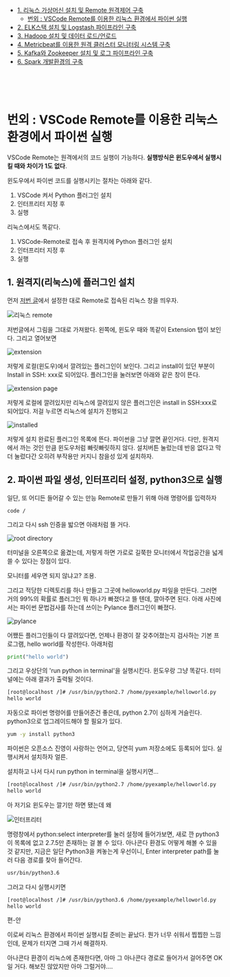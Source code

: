 
 - [1. 리눅스 가상머신 설치 및 Remote 원격제어 구축](1_linux.md)
    - [번외 : VSCode Remote를 이용한 리눅스 환경에서 파이썬 실행](1_1_Pylinux.md)
 - [2. ELK스택 설치 및 Logstash 파이프라인 구축](2_ELK.md)
 - [3. Hadoop 설치 및 데이터 로드/언로드](3_Hadoop.md)
 - [4. Metricbeat를 이용한 원격 클러스터 모니터링 시스템 구축](4_remote.md)
 - [5. Kafka와 Zookeeper 설치 및 로그 파이프라인 구축](5_kafka.md)
 - [6. Spark 개발환경의 구축](6_spark.md)


<br><br><br>
# 번외 : VSCode Remote를 이용한 리눅스 환경에서 파이썬 실행

VSCode Remote는 원격에서의 코드 실행이 가능하다. **실행방식은 윈도우에서 실행시킬 때와 차이가 1도 없다**.

윈도우에서 파이썬 코드를 실행시키는 절차는 아래와 같다.
1. VSCode 켜서 Python 플러그인 설치
2. 인터프리터 지정 후
3. 실행

리눅스에서도 똑같다.
1. VSCode-Remote로 접속 후 원격지에 Python 플러그인 설치
2. 인터프리터 지정 후
3. 실행

## 1. 원격지(리눅스)에 플러그인 설치
먼저 [저번 글](linux.md)에서 설정한 대로 Remote로 접속된 리눅스 창을 띄우자.

![리눅스 remote](res/40_vscode.png)

저번글에서 그림을 그대로 가져왔다. 왼쪽에, 윈도우 때와 똑같이 Extension 탭이 보인다. 그리고 열어보면

![extension](res/41_vscodeext.png)

저렇게 로컬(윈도우)에서 깔려있는 플러그인이 보인다. 그리고 install이 있던 부분이 Install in SSH: xxx로 되어있다. 플러그인을 눌러보면 아래와 같은 창이 뜬다.

![extension page](res/42_vscodext_ins.png)

저렇게 로컬에 깔려있지만 리눅스에 깔려있지 않은 플러그인은 install in SSH:xxx로 되어있다. 저걸 누르면 리눅스에 설치가 진행되고

![installed](res/43_vscodext_inst.png)

저렇게 설치 완료된 플러그인 목록에 뜬다. 파이썬을 그냥 깔면 끝인거다. 다만, 원격지에서 까는 것인 만큼 윈도우처럼 빠릿빠릿하지 않다. 설치버튼 눌렀는데 반응 없다고 막 더 눌렀다간 오히려 부작용만 커지니 참을성 있게 설치하자.

## 2. 파이썬 파일 생성, 인터프리터 설정, python3으로 실행
일단, 또 어디든 들어갈 수 있는 만능 Remote로 만들기 위해 아래 명령어를 입력하자
```
code /
```
그리고 다시 ssh 인증을 밟으면 아래처럼 뜰 거다. 

![root directory](res/44_root.png)

터미널을 오른쪽으로 옮겼는데, 저렇게 하면 가로로 길쭉한 모니터에서 작업공간을 넓게 쓸 수 있다는 장점이 있다.

모니터를 세우면 되지 않냐고? 조용.

그리고 적당한 디렉토리를 하나 만들고 그곳에 helloworld.py 파일을 만든다. 그러면 거의 99%의 확률로 플러그인 뭐 하나가 빠졌다고 뜰 텐데, 깔아주면 된다. 아래 사진에서는 파이썬 문법검사를 하는데 쓰이는 Pylance 플러그인이 빠졌다.

![pylance](res/45_pylance.png)

어쨌든 플러그인들이 다 깔려있다면, 언제나 환경이 잘 갖추어졌는지 검사하는 기본 프로그램, hello world를 작성한다. 아래처럼

```python
print("hello world")
```
그리고 우상단의 'run python in terminal'을 실행시킨다. 윈도우랑 그냥 똑같다. 터미널에는 아래 결과가 출력될 것이다.

```bash
[root@localhost /]# /usr/bin/python2.7 /home/pyexample/helloworld.py
hello world
```
자동으로 파이썬 명령어를 만들어준건 좋은데, python 2.7이 심하게 거슬린다. python3으로 업그레이드해야 할 필요가 있다.

```bash
yum -y install python3
```
파이썬은 오픈소스 진영이 사랑하는 언어고, 당연히 yum 저장소에도 등록되어 있다. 실행시켜서 설치하자 얼른.

설치하고 나서 다시 run python in terminal을 실행시키면...
```bash
[root@localhost /]# /usr/bin/python2.7 /home/pyexample/helloworld.py
hello world
```
아 저기요 윈도우는 깔기만 하면 됐는데 왜

![인터프리터](res/46_interpreter.png)

명령창에서 python:select interpreter를 눌러 설정에 들어가보면, 새로 깐 python3이 목록에 없고 2.7.5만 존재하는 걸 볼 수 있다. 아나콘다 환경도 어떻게 해볼 수 있을 것 같지만, 지금은 일단 Python3을 켜놓는게 우선이니, Enter interpreter path를 눌러 다음 경로를 찾아 들어간다.

```bash
usr/bin/python3.6
```
그러고 다시 실행시키면
```bash
[root@localhost /]# /usr/bin/python3.6 /home/pyexample/helloworld.py
hello world
```
편-안

이로써 리눅스 환경에서 파이썬 실행시킬 준비는 끝났다. 뭔가 너무 쉬워서 찝찝한 느낌인데, 문제가 터지면 그때 가서 해결하자.

아나콘다 환경이 리눅스에 존재한다면, 아마 그 아나콘다 경로로 들어가서 걸어주면 OK일 거다. 해보진 않았지만 아마 그럴거야....